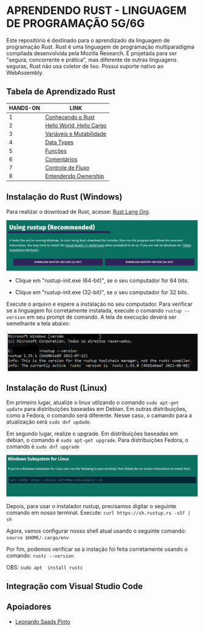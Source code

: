 # **APRENDENDO RUST - LINGUAGEM DE PROGRAMAÇÃO 5G/6G**

Este repositório é destinado para o aprendizado da linguagem de programação Rust. Rust é uma linguagem de programação multiparadigma compilada desenvolvida pela Mozilla Research. É projetada para ser "segura, concorrente e prática", mas diferente de outras linguagens seguras, Rust não usa coletor de lixo. Possui suporte nativo ao WebAssembly.

## **Tabela de Aprendizado Rust**

<table>
<thead>
  <tr>
    <th> HANDS-ON </th>
    <th> LINK </th>
  </tr>
</thead>
<tbody>
  <tr>
    <td>1</td>
    <td><a href="/HandsOn/HD01/">Conhecendo o Rust</a></td>
  </tr>
  <tr>
    <td>2</td>
    <td><a href="/HandsOn/HD02/">Hello World, Hello Cargo</a></td>
  </tr>
  <tr>
    <td>3</td>
    <td><a href="/HandsOn/HD03/">Variáveis e Mutabilidade</a></td>
  </tr>
  <tr>
    <td>4</td>
    <td><a href="/HandsOn/HD04/">Data Types</a></td>
  </tr>
  <tr>
    <td>5</td>
    <td><a href="/HandsOn/HD05/">Funções</a></td>
  </tr>
  <tr>
    <td>6</td>
    <td><a href="/HandsOn/HD06/">Comentários</a></td>
  </tr>
  <tr>
    <td>7</td>
    <td><a href="/HandsOn/HD07/">Controle de Fluxo</a></td>
  </tr>
  <tr>
    <td>8</td>
    <td><a href="/HandsOn/HD08/">Entendendo Ownership</a></td>
  </tr>  
</tbody>
</table>

## **Instalação do Rust (Windows)**

Para realizar o download de Rust, acesse: [Rust Lang Org](https://www.rust-lang.org/tools/install).

![](/Imagens/Instalation/Rust_download_windows.png)

- Clique em "rustup-init.exe (64-bit)", se o seu computador for 64 bits.

- Clique em "rustup-init.exe (32-bit)", se o seu computador for 32 bits.

Execute o arquivo e espere a instalação no seu computador. Para verificar se a linguagem foi corretamente instalada, execute o comando ``rustup --version`` em seu prompt de comando. A tela de execução deverá ser semelhante a tela abaixo:

![](/Imagens/Instalation/Rust_download_windows_terminal.png)

## **Instalação do Rust (Linux)**

Em primeiro lugar, atualize o linux utilzando o comando ``sudo apt-get update`` para distribuições baseadas em Debian.
Em outras distribuições, como a Fedora, o comando será diferente. Nesse caso, o camando para a atualização será ``sudo dnf updade``.

Em segundo lugar, realize o upgrade. Em distribuições baseadas em debian, o comando é ``sudo apt-get upgrade``. Para distribuições Fedora, o comando é ``sudo dnf upgrade``

![](/Imagens/Instalation/Rust_download_linux.png)

Depois, para usar o instalador rustup, precisamos digitar o seguinte comando em nosso terminal. Execute: ``curl https://sh.rustup.rs -sSf | sh``

Agora, vamos configurar nosso shell atual usando o seguinte comando: ``source $HOME/.cargo/env``

Por fim, podemos verificar se a instação foi feita corretamente usando o comando: ``rustc --version``

OBS: ``sudo apt  install rustc``

## **Integração com Visual Studio Code**


## **Apoiadores**

- [Leonardo Saads Pinto](https://github.com/leonardoSaaads)